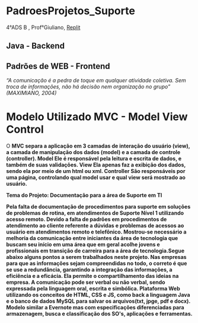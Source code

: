 # PadroesProjetos_Suporte

4°ADS B , Prof°Giuliano, 
<a href="https://repl.it/@RobertaAb/SuportedocumentacaoSEC">Replit</a>
## Java - Backend
## Padrões de WEB - Frontend

  <i>“A comunicação é a pedra de toque em qualquer atividade coletiva. Sem troca de informações, não há decisão nem organização no grupo” (MAXIMIANO, 2004)</i>


# Modelo Utilizado MVC - Model View Control

O <strong>MVC</srong> separa a aplicação em 3 camadas de interação do usuário <strong>(view)</strong>, a camada de manipulação dos dados <strong>(model)</strong> e a camada de controle <strong>(controller)</strong>.
<strong> Model </strong>
Ele é responsável pela leitura e escrita de dados, e também de suas validações.
<strong>View</strong>
Ela apenas faz a  exibição dos dados, sendo ela por meio de um html ou xml.
<strong>Controller</strong>
São responsáveis por uma página, controlando qual model usar e qual view será mostrado ao usuário.

Tema do Projeto: Documentação para a área de Suporte em TI

Pela falta de documentação de procedimentos para suporte em soluções de problemas de rotina, em atendimentos de Suporte Nível 1 utilizando acesso remoto.
Devido a falta de padrões em procedimentos de atendimento ao cliente referente a dúvidas e problemas de acessos ao usuário em atendimentos remoto e telefônico.
Mostrou-se necessário a melhoria da comunicação entre iniciantes  da área de tecnologia que buscam seu início em uma área que em geral acolhe jovens e profissionais  em transição de carreira para a área de tecnologia.Segue abaixo alguns pontos a serem trabalhados neste projeto.
Nas empresas para que as informações sejam compreendidas no todo, o correto é que se use a redundância, garantindo a integração das informações, a eficiência e a eficácia.
Ela permite o compartilhamento das ideias na empresa. A comunicação pode ser verbal ou não verbal, sendo expressada pela linguagem oral, escrita e simbólica.
Plataforma Web  utilizando os conceitos de HTML, CSS e JS, como back a linguagem Java e o banco de dados MySQL para salvar os arquivos(txt, jpge, pdf e docx).
Modelo similar a Evernote mas com especificações diferenciadas para armazenagem, busca e classificação dos SO's, aplicações e ferramentas.

